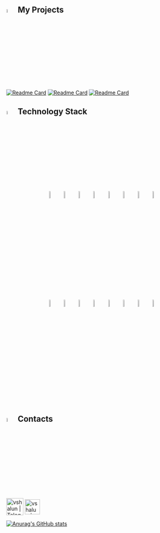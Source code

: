 
## <img width="5%" title="My projects" src="images/logo/write.png"> My Projects

[![Readme Card](https://github-readme-stats-git-masterrstaa-rickstaa.vercel.app/api/pin/?username=zlw-qa&repo=sbermarket_project)](https://github.com/zlw-qa/sbermarket_project)
[![Readme Card](https://github-readme-stats-git-masterrstaa-rickstaa.vercel.app/api/pin/?username=zlw-qa&repo=wikipedia_mobile_test)](https://github.com/zlw-qa/wikipedia_mobile_test)
[![Readme Card](https://github-readme-stats-git-masterrstaa-rickstaa.vercel.app/api/pin/?username=zlw-qa&repo=Book_store_api)](https://github.com/zlw-qa/Book_store_api)


## <img width="5%" title="Technologies" src="images/logo/share.png"> Technology Stack

<p align="center">
<img width="7%" title="IntelliJ IDEA" src="images/logo/Intelij_IDEA.svg">
<img width="7%" title="Java" src="images/logo/Java.svg">
<img width="7%" title="Selenide" src="images/logo/Selenide.svg">
<img width="7%" title="Selenoid" src="images/logo/Selenoid.svg">
<img width="7%" title="Docker" src="images/logo/Docker.svg">
<img width="7%" title="Allure Report" src="images/logo/Allure_Report.svg">
<img width="7%" title="Gradle" src="images/logo/Gradle.svg">
<img width="7%" title="JUnit5" src="images/logo/JUnit5.svg">
</p>

<p align="center">
<img width="7%" title="GitHub" src="images/logo/GitHub.svg">
<img width="7%" title="Jenkins" src="images/logo/Jenkins.svg">
<img width="7%" title="Allure TestOps" src="images/logo/Allure_TestOps.svg">
<img width="7%" title="Telegram" src="images/logo/Telegram.svg">
<img width="7%" title="Jira" src="images/logo/Jira.svg">
<img width="7%" title="BrowserStack" src="images/logo/Browserstack.svg">
<img width="7%" title="Rest Assured" src="images/logo/Rest-Assured.svg">
<img width="7%" title="Appium" src="images/logo/Appium.svg">
</p>

## <img width="5%" title="Contacts" src="images/logo/contact.png"> Contacts

[<img title="Telegram" align="center" alt="vshalun | Telegram" width="45px" src="images/logo/Telegram.svg">](https://t.me/vshalun)
[<img title="Gmail"  align="center" alt="vshalun | Gmail" width="40px" src="https://mail.google.com/favicon.ico">](mailto:asdori95@gmail.com)


<p align="center">

[![Anurag's GitHub stats](https://github-readme-stats-git-masterrstaa-rickstaa.vercel.app/api?username=zlw-qa&show_icons=true&theme=synthwave)](https://github.com/anuraghazra/github-readme-stats)

</p>
